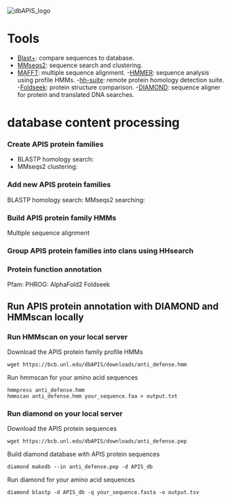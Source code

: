 ![dbAPIS_logo](https://github.com/azureycy/dbAPIS/assets/90859231/ac60e454-ecc0-4cdc-8419-35cdf3db2588)

# Tools
  - [Blast+](https://github.com/ncbi/blast_plus_docs): compare sequences to database.
  - [MMseqs2](https://github.com/soedinglab/MMseqs2): sequence search and clustering.
  - [MAFFT](https://mafft.cbrc.jp/alignment/software/): multiple sequence alignment.
  -[HMMER](https://github.com/EddyRivasLab/hmmer): sequence analysis using profile HMMs.
  -[hh-suite](https://github.com/soedinglab/hh-suite): remote protein homology detection suite.
  -[Foldseek](https://github.com/steineggerlab/foldseek): protein structure comparison.
  -[DIAMOND](https://github.com/bbuchfink/diamond): sequence aligner for protein and translated DNA searches.

# database content processing
### Create APIS protein families
- BLASTP homology search: 
- MMseqs2 clustering:

### Add new APIS protein families
BLASTP homology search:
MMseqs2 searching:

### Build APIS protein family HMMs 
Multiple sequence alignment

### Group APIS protein families into clans using HHsearch 

### Protein function annotation
Pfam:
PHROG: 
AlphaFold2 
Foldseek 

## Run APIS protein annotation with DIAMOND and HMMscan locally

### Run HMMscan on your local server

Download the APIS protein family profile HMMs
```
wget https://bcb.unl.edu/dbAPIS/downloads/anti_defense.hmm
```

Run hmmscan for your amino acid sequences
```
hmmpress anti_defense.hmm
hmmscan anti_defense.hmm your_sequence.faa > output.txt
```

### Run diamond on your local server 
Download the APIS protein sequences
```
wget https://bcb.unl.edu/dbAPIS/downloads/anti_defense.pep
```
Build diamond database with APIS protein sequences
```
diamond makedb --in anti_defense.pep -d APIS_db
```
Run diamond for your amino acid sequences
```
diamond blastp -d APIS_db -q your_sequence.fasta -o output.tsv
```
